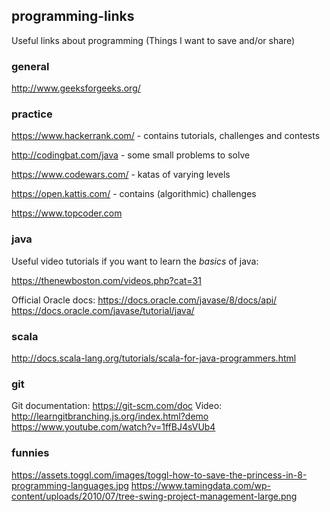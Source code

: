 ## programming-links
Useful links about programming
(Things I want to save and/or share)

### general
http://www.geeksforgeeks.org/

### practice
https://www.hackerrank.com/ - contains tutorials, challenges and contests

http://codingbat.com/java - some small problems to solve

https://www.codewars.com/ - katas of varying levels

https://open.kattis.com/ - contains (algorithmic) challenges

https://www.topcoder.com

### java 
Useful video tutorials if you want to learn the *basics* of java:

https://thenewboston.com/videos.php?cat=31


Official Oracle docs:
https://docs.oracle.com/javase/8/docs/api/
https://docs.oracle.com/javase/tutorial/java/

### scala
http://docs.scala-lang.org/tutorials/scala-for-java-programmers.html

### git
Git documentation:
https://git-scm.com/doc
Video:
http://learngitbranching.js.org/index.html?demo
https://www.youtube.com/watch?v=1ffBJ4sVUb4

### funnies
https://assets.toggl.com/images/toggl-how-to-save-the-princess-in-8-programming-languages.jpg
https://www.tamingdata.com/wp-content/uploads/2010/07/tree-swing-project-management-large.png
